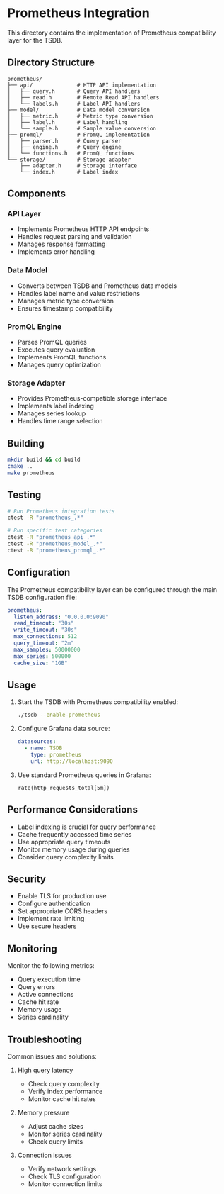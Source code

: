 # Prometheus Integration

This directory contains the implementation of Prometheus compatibility layer for the TSDB.

## Directory Structure

```
prometheus/
├── api/              # HTTP API implementation
│   ├── query.h       # Query API handlers
│   ├── read.h        # Remote Read API handlers
│   └── labels.h      # Label API handlers
├── model/            # Data model conversion
│   ├── metric.h      # Metric type conversion
│   ├── label.h       # Label handling
│   └── sample.h      # Sample value conversion
├── promql/           # PromQL implementation
│   ├── parser.h      # Query parser
│   ├── engine.h      # Query engine
│   └── functions.h   # PromQL functions
└── storage/          # Storage adapter
    ├── adapter.h     # Storage interface
    └── index.h       # Label index
```

## Components

### API Layer
- Implements Prometheus HTTP API endpoints
- Handles request parsing and validation
- Manages response formatting
- Implements error handling

### Data Model
- Converts between TSDB and Prometheus data models
- Handles label name and value restrictions
- Manages metric type conversion
- Ensures timestamp compatibility

### PromQL Engine
- Parses PromQL queries
- Executes query evaluation
- Implements PromQL functions
- Manages query optimization

### Storage Adapter
- Provides Prometheus-compatible storage interface
- Implements label indexing
- Manages series lookup
- Handles time range selection

## Building

```bash
mkdir build && cd build
cmake ..
make prometheus
```

## Testing

```bash
# Run Prometheus integration tests
ctest -R "prometheus_.*"

# Run specific test categories
ctest -R "prometheus_api_.*"
ctest -R "prometheus_model_.*"
ctest -R "prometheus_promql_.*"
```

## Configuration

The Prometheus compatibility layer can be configured through the main TSDB configuration file:

```yaml
prometheus:
  listen_address: "0.0.0.0:9090"
  read_timeout: "30s"
  write_timeout: "30s"
  max_connections: 512
  query_timeout: "2m"
  max_samples: 50000000
  max_series: 500000
  cache_size: "1GB"
```

## Usage

1. Start the TSDB with Prometheus compatibility enabled:
   ```bash
   ./tsdb --enable-prometheus
   ```

2. Configure Grafana data source:
   ```yaml
   datasources:
     - name: TSDB
       type: prometheus
       url: http://localhost:9090
   ```

3. Use standard Prometheus queries in Grafana:
   ```
   rate(http_requests_total[5m])
   ```

## Performance Considerations

- Label indexing is crucial for query performance
- Cache frequently accessed time series
- Use appropriate query timeouts
- Monitor memory usage during queries
- Consider query complexity limits

## Security

- Enable TLS for production use
- Configure authentication
- Set appropriate CORS headers
- Implement rate limiting
- Use secure headers

## Monitoring

Monitor the following metrics:
- Query execution time
- Query errors
- Active connections
- Cache hit rate
- Memory usage
- Series cardinality

## Troubleshooting

Common issues and solutions:
1. High query latency
   - Check query complexity
   - Verify index performance
   - Monitor cache hit rates

2. Memory pressure
   - Adjust cache sizes
   - Monitor series cardinality
   - Check query limits

3. Connection issues
   - Verify network settings
   - Check TLS configuration
   - Monitor connection limits 